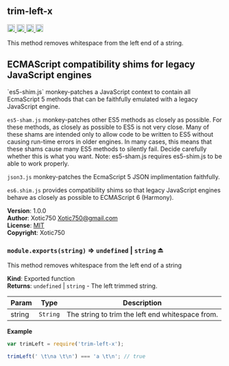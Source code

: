 <a name="module_trim-left-x"></a>

## trim-left-x
<a href="https://travis-ci.org/Xotic750/trim-left-x"
title="Travis status">
<img
src="https://travis-ci.org/Xotic750/trim-left-x.svg?branch=master"
alt="Travis status" height="18">
</a>
<a href="https://david-dm.org/Xotic750/trim-left-x"
title="Dependency status">
<img src="https://david-dm.org/Xotic750/trim-left-x.svg"
alt="Dependency status" height="18"/>
</a>
<a
href="https://david-dm.org/Xotic750/trim-left-x#info=devDependencies"
title="devDependency status">
<img src="https://david-dm.org/Xotic750/trim-left-x/dev-status.svg"
alt="devDependency status" height="18"/>
</a>
<a href="https://badge.fury.io/js/trim-left-x" title="npm version">
<img src="https://badge.fury.io/js/trim-left-x.svg"
alt="npm version" height="18">
</a>

This method removes whitespace from the left end of a string.

<h2>ECMAScript compatibility shims for legacy JavaScript engines</h2>
`es5-shim.js` monkey-patches a JavaScript context to contain all EcmaScript 5
methods that can be faithfully emulated with a legacy JavaScript engine.

`es5-sham.js` monkey-patches other ES5 methods as closely as possible.
For these methods, as closely as possible to ES5 is not very close.
Many of these shams are intended only to allow code to be written to ES5
without causing run-time errors in older engines. In many cases,
this means that these shams cause many ES5 methods to silently fail.
Decide carefully whether this is what you want. Note: es5-sham.js requires
es5-shim.js to be able to work properly.

`json3.js` monkey-patches the EcmaScript 5 JSON implimentation faithfully.

`es6.shim.js` provides compatibility shims so that legacy JavaScript engines
behave as closely as possible to ECMAScript 6 (Harmony).

**Version**: 1.0.0  
**Author**: Xotic750 <Xotic750@gmail.com>  
**License**: [MIT](&lt;https://opensource.org/licenses/MIT&gt;)  
**Copyright**: Xotic750  
<a name="exp_module_trim-left-x--module.exports"></a>

### `module.exports(string)` ⇒ <code>undefined</code> &#124; <code>string</code> ⏏
This method removes whitespace from the left end of a string

**Kind**: Exported function  
**Returns**: <code>undefined</code> &#124; <code>string</code> - The left trimmed string.  

| Param | Type | Description |
| --- | --- | --- |
| string | <code>String</code> | The string to trim the left end whitespace from. |

**Example**  
```js
var trimLeft = require('trim-left-x');

trimLeft(' \t\na \t\n') === 'a \t\n'; // true
```
